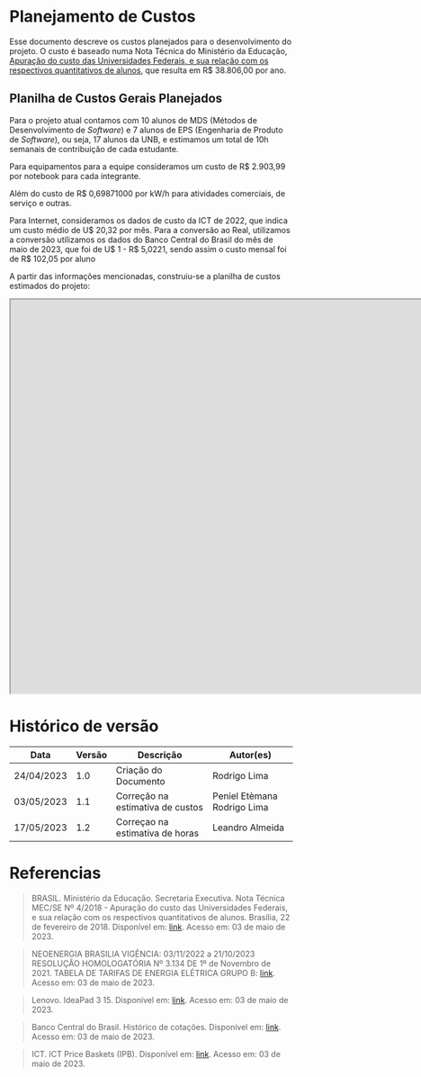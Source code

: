 # Planejamento de Custos 

Esse documento descreve os custos planejados para o desenvolvimento do projeto. O custo é baseado numa Nota Técnica do Ministério da Educação, [Apuração do custo das Universidades Federais, e sua relação com os respectivos quantitativos de alunos](http://www.forplad.andifes.org.br/sites/default/files/forplad/comissaoplanejamento/NT_04-2018_e_anexos_-_apura%C3%A7%C3%A3o_do_custo_das_universidades.pdf), que resulta em R$ 38.806,00 por ano. 

## Planilha de Custos Gerais Planejados 

Para o projeto atual contamos com 10 alunos de MDS (Métodos de Desenvolvimento de *Software*) e 7 alunos de EPS (Engenharia de Produto de *Software*), ou seja, 17 alunos da UNB, e estimamos um total de 10h semanais de contribuição de cada estudante. 

Para equipamentos para a equipe consideramos um custo de R$ 2.903,99 por notebook para cada integrante. 

Além do custo de R$ 0,69871000 por kW/h para atividades comerciais, de serviço e outras. 

Para Internet, consideramos os dados de custo da ICT de 2022, que indica um custo médio de U$ 20,32 por mês. Para a conversão ao Real, utilizamos a conversão utilizamos os dados do Banco Central do Brasil do mês de maio de 2023, que foi de U$ 1 - R$ 5,0221, sendo assim o custo mensal foi de R$ 102,05 por aluno 

A partir das informações mencionadas, construiu-se a planilha de custos estimados do projeto: 

<iframe height=700 width=3000 src="https://docs.google.com/spreadsheets/d/e/2PACX-1vSQrKjqE8OL75o37ep6-bq66D_a15p7WIWworVV4GwoOlCh0U8NUksXIsxJIBDplNaDcuy2weM74OPO/pubhtml?gid=0&amp;single=true&amp;widget=true&amp;headers=false"></iframe> 

 

# Histórico de versão 

| Data | Versão | Descrição | Autor(es)| 
| ----- | ---- | ---- | ---- | 
| 24/04/2023 | 1.0 | Criação do Documento | Rodrigo Lima | 
| 03/05/2023 | 1.1 | Correção na estimativa de custos | Peniel Etèmana Rodrigo Lima | 
| 17/05/2023 | 1.2 | Correçao na estimativa de horas | Leandro Almeida | 

 

# Referencias 

> BRASIL. Ministério da Educação. Secretaria Executiva. Nota Técnica MEC/SE Nº 4/2018 - Apuração do custo das Universidades Federais, e sua relação com os respectivos quantitativos de alunos. Brasília, 22 de fevereiro de 2018. Disponível em: [link](http://www.forplad.andifes.org.br/sites/default/files/forplad/comissaoplanejamento/NT_04-2018_e_anexos_-_apura%C3%A7%C3%A3o_do_custo_das_universidades.pdf). Acesso em: 03 de maio de 2023. 
 
> NEOENERGIA BRASILIA VIGÊNCIA: 03/11/2022 a 21/10/2023 RESOLUÇÃO HOMOLOGATÓRIA Nº 3.134 DE 1º de Novembro de 2021. TABELA DE TARIFAS DE ENERGIA ELÉTRICA GRUPO B: [link](https://www.neoenergiabrasilia.com.br/residencial-e-rural/Documents/tafiras%20vigentes/01_nbsb_tarifas_energia_eletrica_grupoB_nov_2022_reh3134.pdf). Acesso em: 03 de maio de 2023. 

> Lenovo. IdeaPad 3 15. Disponível em: [link](https://www.lenovo.com/br/pt/laptops/ideapad/serie-300/IdeaPad-3-15ALC6/p/82MFS00000). Acesso em: 03 de maio de 2023. 

> Banco Central do Brasil. Histórico de cotações. Disponível em: [link](https://www.bcb.gov.br/estabilidadefinanceira/historicocotacoes). Acesso em: 03 de maio de 2023. 

> ICT. ICT Price Baskets (IPB). Disponível em: [link](https://www.itu.int/en/ITU-D/Statistics/Dashboards/Pages/IPB.aspx). Acesso em: 03 de maio de 2023. 